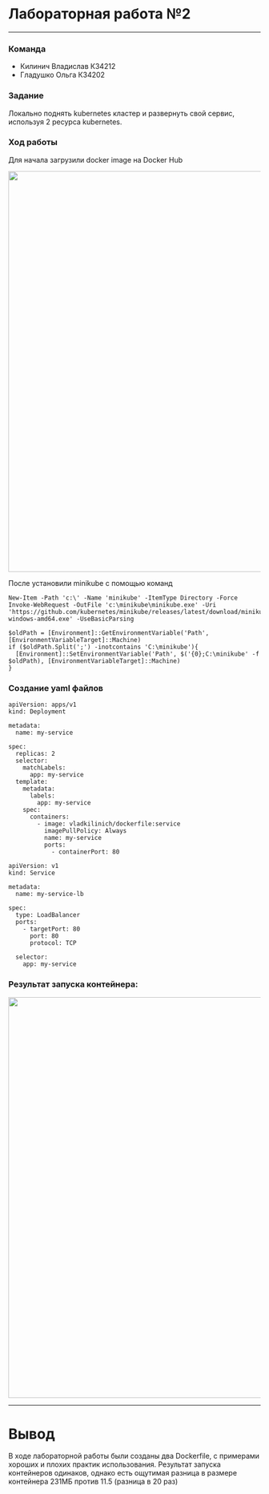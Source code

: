 # Лабораторная работа №2 
---  
### Команда  
- Килинич Владислав К34212  
- Гладушко Ольга К34202  

### Задание
Локально поднять kubernetes кластер и развернуть свой сервис, используя 2 ресурса kubernetes.

### Ход работы  

Для начала загрузили docker image на Docker Hub  

<p align="center">  
<img src="https://github.com/Vladkilinichh/Cloud-systems-and-services/blob/main/lab02/images/1.jpg?raw=true" width="800" heidth = '700'/>  
</p>  

После установили minikube с помощью команд  

```  
New-Item -Path 'c:\' -Name 'minikube' -ItemType Directory -Force
Invoke-WebRequest -OutFile 'c:\minikube\minikube.exe' -Uri 'https://github.com/kubernetes/minikube/releases/latest/download/minikube-windows-amd64.exe' -UseBasicParsing
```  
  
```  
$oldPath = [Environment]::GetEnvironmentVariable('Path', [EnvironmentVariableTarget]::Machine)
if ($oldPath.Split(';') -inotcontains 'C:\minikube'){
  [Environment]::SetEnvironmentVariable('Path', $('{0};C:\minikube' -f $oldPath), [EnvironmentVariableTarget]::Machine)
}
```  

### Создание yaml файлов  


```  
apiVersion: apps/v1
kind: Deployment

metadata:
  name: my-service

spec:
  replicas: 2
  selector:
    matchLabels:
      app: my-service
  template:
    metadata:
      labels:
        app: my-service
    spec:
      containers:
        - image: vladkilinich/dockerfile:service
          imagePullPolicy: Always
          name: my-service
          ports:
            - containerPort: 80
```  


```
apiVersion: v1
kind: Service

metadata:
  name: my-service-lb

spec:
  type: LoadBalancer
  ports:
    - targetPort: 80 
      port: 80
      protocol: TCP
      
  selector:
    app: my-service
```




### Результат запуска контейнера:   
<p align="center">  
<img src="https://github.com/Vladkilinichh/Cloud-systems-and-services/blob/main/lab01/images/3.jpg?raw=true" width="800" heidth = '700'/>  
</p>  

---  
# Вывод
В ходе лабораторной работы были созданы два Dockerfile, с примерами хороших и плохих практик использования. Результат запуска контейнеров одинаков, однако есть ощутимая разница в размере контейнера 231МБ против 11.5 (разница в 20 раз)
